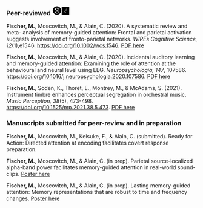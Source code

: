 ### Peer-reviewed <a href="https://scholar.google.com/citations?hl=en&user=WVWtxUkAAAAJ"><img src="/assets/icons/google-scholar.svg" width="25"/></a><a href="https://www.researchgate.net/profile/Manda-Fischer"><img src="/assets/icons/ResearchGate.svg" width="20" /></a>

**Fischer, M.**, Moscovitch, M., & Alain, C. (2020). A systematic review and meta- analysis of memory-guided attention: Frontal and parietal activation suggests involvement of fronto-parietal networks. *WIREs Cognitive Science, 12*(1),e1546. https://doi.org/10.1002/wcs.1546. [PDF here](/assets/pubs/WIRES.pdf)

**Fischer, M.**, Moscovitch, M., & Alain, C. (2020). Incidental auditory learning and memory-guided attention: Examining the role of attention at the behavioural and neural level using EEG. *Neuropsychologia, 147*, 107586. https://doi.org/10.1016/j.neuropsychologia.2020.107586. [PDF here](/assets/pubs/NYS.pdf) 

**Fischer, M.**, Soden, K., Thoret, E., Montrey, M., & McAdams, S. (2021). Instrument timbre enhances perceptual segregation in orchestral music. *Music Perception, 38*(5), 473-498. https://doi.org/10.1525/mp.2021.38.5.473. [PDF here](/assets/pubs/MP.pdf)

### Manuscripts submitted for peer-review and in preparation

**Fischer, M.**, Moscovitch, M., Keisuke, F., & Alain, C. (submitted). Ready for Action: Directed attention at encoding facilitates covert response preparation.

**Fischer, M.**, Moscovitch, M., & Alain, C. (in prep). Parietal source-localized alpha-band power facilitates memory-guided attention in real-world sound-clips. [Poster here](/assets/FischerCNS2022.pdf)

**Fischer, M.**, Moscovitch, M., & Alain, C. (in prep). Lasting memory-guided attention: Memory representations that are robust to time and frequency changes. [Poster here](/assets/FischerSfN2021.pdf)


